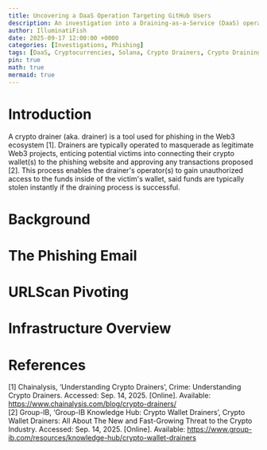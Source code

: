 ```yaml
---
title: Uncovering a DaaS Operation Targeting GitHub Users
description: An investigation into a Draining-as-a-Service (DaaS) operation targeting GitHub users through phishing emails
author: IlluminatiFish
date: 2025-09-17 12:00:00 +0000
categories: [Investigations, Phishing]
tags: [DaaS, Cryptocurrencies, Solana, Crypto Drainers, Crypto Draining]
pin: true
math: true
mermaid: true
---
```


# Introduction
A crypto drainer (aka. drainer) is a tool used for phishing in the Web3 ecosystem [1]. Drainers are typically operated to masquerade as legitimate Web3 projects, enticing potential victims into connecting their crypto wallet(s) to the phishing website and approving any transactions proposed [2]. This process enables the drainer's operator(s) to gain unauthorized access to the funds inside of the victim's wallet, said funds are typically stolen instantly if the draining process is successful. 

# Background

# The Phishing Email

# URLScan Pivoting

# Infrastructure Overview

# References
[1] Chainalysis, ‘Understanding Crypto Drainers’, Crime: Understanding Crypto Drainers. Accessed: Sep. 14, 2025. [Online]. Available: https://www.chainalysis.com/blog/crypto-drainers/ <br>
[2] Group-IB, ‘Group-IB Knowledge Hub: Crypto Wallet Drainers’, Crypto Wallet Drainers: All About The New and Fast-Growing Threat to the Crypto Industry. Accessed: Sep. 14, 2025. [Online]. Available: https://www.group-ib.com/resources/knowledge-hub/crypto-wallet-drainers
